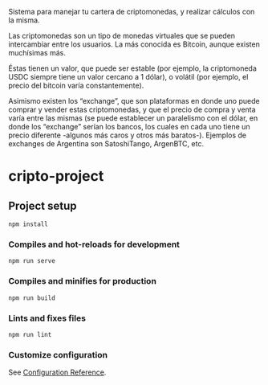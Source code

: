Sistema para manejar tu cartera de criptomonedas, y realizar cálculos con la misma.

Las criptomonedas son un tipo de monedas virtuales que se pueden intercambiar entre los usuarios. La más conocida es Bitcoin, aunque existen muchísimas más.

Éstas tienen un valor, que puede ser estable (por ejemplo, la criptomoneda USDC siempre tiene un valor cercano a 1 dólar), o volátil (por ejemplo, el precio del bitcoin varía constantemente).

Asimismo existen los “exchange”, que son plataformas en donde uno puede comprar y vender estas criptomonedas, y que el precio de compra y venta varía entre las mismas (se puede establecer un paralelismo con el dólar, en donde los “exchange” serían los bancos, los cuales en cada uno tiene un precio diferente -algunos más caros y otros más baratos-). Ejemplos de exchanges de Argentina son SatoshiTango, ArgenBTC, etc.


# cripto-project

## Project setup
```
npm install
```

### Compiles and hot-reloads for development
```
npm run serve
```

### Compiles and minifies for production
```
npm run build
```

### Lints and fixes files
```
npm run lint
```

### Customize configuration
See [Configuration Reference](https://cli.vuejs.org/config/).
